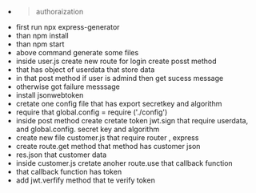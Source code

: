 - > authoraization
- first run npx express-generator
- than npm install
- than npm start
- above command generate some files
- inside user.js create new route for login create posst method
- that has object of userdata that store data
- in that post method if user is admind then get sucess message
- otherwise got failure messsage
- install jsonwebtoken
- cretate one config file that has export secretkey and algorithm
- require that global.config  = require ('./config')
- inside post method create cretate token jwt.sign that require userdata, and global.config. secret key and algorithm
- create new file customer.js that require router , express
- create route.get method that method has customer json
- res.json that customer data
- inside customer.js cretate anoher route.use that callback function
- that callback function has token
- add jwt.verfify method that te verify token
